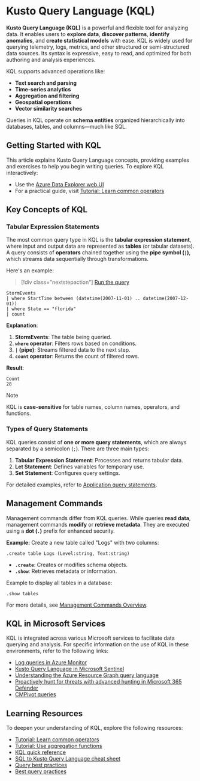 # Kusto Query Language (KQL)

**Kusto Query Language (KQL)** is a powerful and flexible tool for analyzing data. It enables users to **explore data**, **discover patterns**, **identify anomalies**, and **create statistical models** with ease. KQL is widely used for querying telemetry, logs, metrics, and other structured or semi-structured data sources. Its syntax is expressive, easy to read, and optimized for both authoring and analysis experiences.

KQL supports advanced operations like:
- **Text search and parsing**
- **Time-series analytics**
- **Aggregation and filtering**
- **Geospatial operations**
- **Vector similarity searches**

Queries in KQL operate on **schema entities** organized hierarchically into databases, tables, and columns—much like SQL.

## **Getting Started with KQL**

This article explains Kusto Query Language concepts, providing examples and exercises to help you begin writing queries. To explore KQL interactively:
- Use the [Azure Data Explorer web UI](https://dataexplorer.azure.com/)
- For a practical guide, visit [Tutorial: Learn common operators](tutorials/learn-common-operators.md)

## Key Concepts of KQL

### Tabular Expression Statements

The most common query type in KQL is the **tabular expression statement**, where input and output data are represented as **tables** (or tabular datasets). A query consists of **operators** chained together using the **pipe symbol (`|`)**, which streams data sequentially through transformations.

Here's an example:
> [!div class="nextstepaction"]
> <a href="https://dataexplorer.azure.com/clusters/help/databases/Samples?query=H4sIAAAAAAAAAwsuyS/KdS1LzSspVuCqUSjPSC1KVQguSSwqCcnMTVVISi0pT03NU9BISSxJLQGKaBgZGJjrGhrqGhhqKujpKaCJG4HENZENKklVsLVVUHLz8Q/ydHFUUgDZkpxfmlcCAIItD6l6AAAA" target="_blank">Run the query</a>
```kusto
StormEvents
| where StartTime between (datetime(2007-11-01) .. datetime(2007-12-01))
| where State == "florida"  
| count
```
**Explanation**:
1. **StormEvents**: The table being queried.
2. **`where` operator**: Filters rows based on conditions.
3. **`|` (pipe)**: Streams filtered data to the next step.
4. **`count` operator**: Returns the count of filtered rows.

**Result**:
```
Count
28
```
> [!NOTE]
> KQL is **case-sensitive** for table names, column names, operators, and functions.

### Types of Query Statements

KQL queries consist of **one or more query statements**, which are always separated by a semicolon (`;`). There are three main types:

1. **Tabular Expression Statement**: Processes and returns tabular data.
2. **Let Statement**: Defines variables for temporary use.
3. **Set Statement**: Configures query settings.

For detailed examples, refer to [Application query statements](statements.md#application-query-statements).

## Management Commands

Management commands differ from KQL queries. While queries **read data**, management commands **modify** or **retrieve metadata**. They are executed using a **dot (`.`)** prefix for enhanced security.

**Example:** Create a new table called "Logs" with two columns:

```kusto
.create table Logs (Level:string, Text:string)
```

- **`.create`**: Creates or modifies schema objects.
- **`.show`**: Retrieves metadata or information.

Example to display all tables in a database:
```kusto
.show tables
```
For more details, see [Management Commands Overview](https://learn.microsoft.com/en-us/azure/data-explorer/kusto/management/).

## **KQL in Microsoft Services**

KQL is integrated across various Microsoft services to facilitate data querying and analysis. For specific information on the use of KQL in these environments, refer to the following links:

- [Log queries in Azure Monitor](/azure/azure-monitor/logs/log-query-overview)
- [Kusto Query Language in Microsoft Sentinel](/azure/sentinel/kusto-overview)
- [Understanding the Azure Resource Graph query language](/azure/governance/resource-graph/concepts/query-language)
- [Proactively hunt for threats with advanced hunting in Microsoft 365 Defender](/microsoft-365/security/defender/advanced-hunting-overview)
- [CMPivot queries](/mem/configmgr/core/servers/manage/cmpivot-overview#queries)

## **Learning Resources**

To deepen your understanding of KQL, explore the following resources:

- [Tutorial: Learn common operators](tutorials/learn-common-operators.md)
- [Tutorial: Use aggregation functions](tutorials/use-aggregation-functions.md)
- [KQL quick reference](kql-quick-reference.md)
- [SQL to Kusto Query Language cheat sheet](sql-cheat-sheet.md)
- [Query best practices](best-practices.md)
- [Best query practices](best-practices.md)
